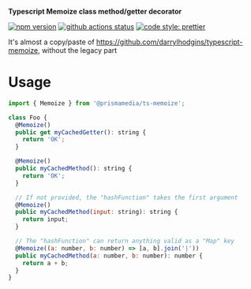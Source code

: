 **Typescript Memoize class method/getter decorator**

[![npm version](https://badge.fury.io/js/%40prismamedia%2Fts-memoize.svg)](https://badge.fury.io/js/%40prismamedia%2Fts-memoize) [![github actions status](https://github.com/prismamedia/ts-memoize/workflows/CI/badge.svg)](https://github.com/prismamedia/ts-memoize/actions) [![code style: prettier](https://img.shields.io/badge/code_style-prettier-ff69b4.svg?style=flat-square)](https://github.com/prettier/prettier)

It's almost a copy/paste of https://github.com/darrylhodgins/typescript-memoize, without the legacy part

# Usage

```js
import { Memoize } from '@prismamedia/ts-memoize';

class Foo {
  @Memoize()
  public get myCachedGetter(): string {
    return 'OK';
  }

  @Memoize()
  public myCachedMethod(): string {
    return 'OK';
  }

  // If not provided, the "hashFunction" takes the first argument
  @Memoize()
  public myCachedMethod(input: string): string {
    return input;
  }

  // The "hashFunction" can return anything valid as a "Map" key
  @Memoize((a: number, b: number) => [a, b].join('|'))
  public myCachedMethod(a: number, b: number): number {
    return a + b;
  }
}
```
